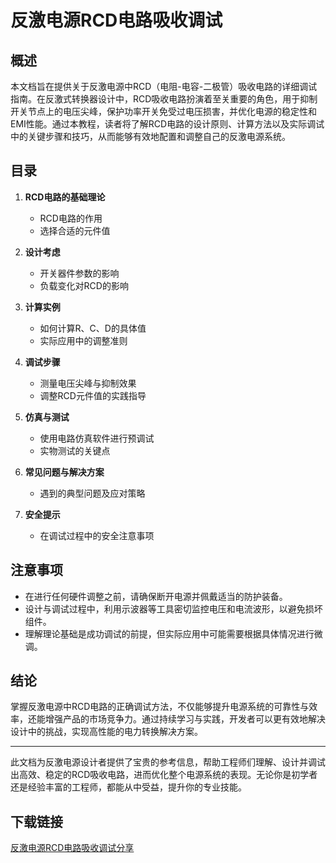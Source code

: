 # 反激电源RCD电路吸收调试

## 概述

本文档旨在提供关于反激电源中RCD（电阻-电容-二极管）吸收电路的详细调试指南。在反激式转换器设计中，RCD吸收电路扮演着至关重要的角色，用于抑制开关节点上的电压尖峰，保护功率开关免受过电压损害，并优化电源的稳定性和EMI性能。通过本教程，读者将了解RCD电路的设计原则、计算方法以及实际调试中的关键步骤和技巧，从而能够有效地配置和调整自己的反激电源系统。

## 目录

1. **RCD电路的基础理论**
   - RCD电路的作用
   - 选择合适的元件值

2. **设计考虑**
   - 开关器件参数的影响
   - 负载变化对RCD的影响

3. **计算实例**
   - 如何计算R、C、D的具体值
   - 实际应用中的调整准则

4. **调试步骤**
   - 测量电压尖峰与抑制效果
   - 调整RCD元件值的实践指导

5. **仿真与测试**
   - 使用电路仿真软件进行预调试
   - 实物测试的关键点

6. **常见问题与解决方案**
   - 遇到的典型问题及应对策略

7. **安全提示**
   - 在调试过程中的安全注意事项

## 注意事项

- 在进行任何硬件调整之前，请确保断开电源并佩戴适当的防护装备。
- 设计与调试过程中，利用示波器等工具密切监控电压和电流波形，以避免损坏组件。
- 理解理论基础是成功调试的前提，但实际应用中可能需要根据具体情况进行微调。

## 结论

掌握反激电源中RCD电路的正确调试方法，不仅能够提升电源系统的可靠性与效率，还能增强产品的市场竞争力。通过持续学习与实践，开发者可以更有效地解决设计中的挑战，实现高性能的电力转换解决方案。

---

此文档为反激电源设计者提供了宝贵的参考信息，帮助工程师们理解、设计并调试出高效、稳定的RCD吸收电路，进而优化整个电源系统的表现。无论你是初学者还是经验丰富的工程师，都能从中受益，提升你的专业技能。

## 下载链接

[反激电源RCD电路吸收调试分享](https://pan.quark.cn/s/54eb9e78c10b)